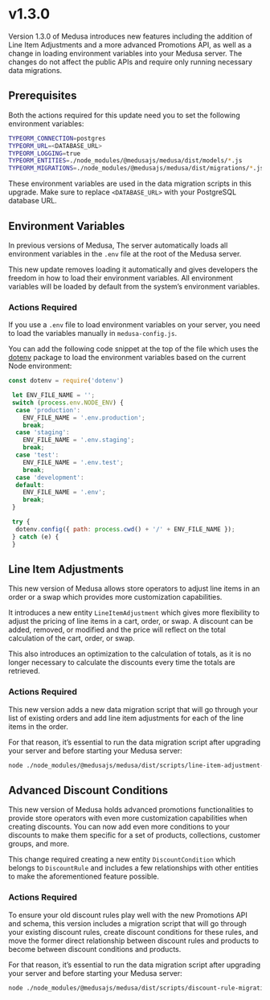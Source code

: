 # v1.3.0

Version 1.3.0 of Medusa introduces new features including the addition of Line Item Adjustments and a more advanced Promotions API, as well as a change in loading environment variables into your Medusa server. The changes do not affect the public APIs and require only running necessary data migrations.

## Prerequisites

Both the actions required for this update need you to set the following environment variables:

```bash
TYPEORM_CONNECTION=postgres
TYPEORM_URL=<DATABASE_URL>
TYPEORM_LOGGING=true
TYPEORM_ENTITIES=./node_modules/@medusajs/medusa/dist/models/*.js
TYPEORM_MIGRATIONS=./node_modules/@medusajs/medusa/dist/migrations/*.js
```

These environment variables are used in the data migration scripts in this upgrade. Make sure to replace `<DATABASE_URL>` with your PostgreSQL database URL.

## Environment Variables

In previous versions of Medusa, The server automatically loads all environment variables in the `.env` file at the root of the Medusa server.

This new update removes loading it automatically and gives developers the freedom in how to load their environment variables. All environment variables will be loaded by default from the system’s environment variables.

### Actions Required

If you use a `.env` file to load environment variables on your server, you need to load the variables manually in `medusa-config.js`.

You can add the following code snippet at the top of the file which uses the [dotenv](https://www.npmjs.com/package/dotenv) package to load the environment variables based on the current Node environment:

```jsx
const dotenv = require('dotenv')

 let ENV_FILE_NAME = '';
 switch (process.env.NODE_ENV) {
  case 'production':
    ENV_FILE_NAME = '.env.production';
    break;
  case 'staging':
    ENV_FILE_NAME = '.env.staging';
    break;
  case 'test':
    ENV_FILE_NAME = '.env.test';
    break;
  case 'development':
  default:
    ENV_FILE_NAME = '.env';
    break;
 }

 try {
  dotenv.config({ path: process.cwd() + '/' + ENV_FILE_NAME });
 } catch (e) {
 }
```

## Line Item Adjustments

This new version of Medusa allows store operators to adjust line items in an order or a swap which provides more customization capabilities.

It introduces a new entity `LineItemAdjustment` which gives more flexibility to adjust the pricing of line items in a cart, order, or swap. A discount can be added, removed, or modified and the price will reflect on the total calculation of the cart, order, or swap.

This also introduces an optimization to the calculation of totals, as it is no longer necessary to calculate the discounts every time the totals are retrieved.

### Actions Required

This new version adds a new data migration script that will go through your list of existing orders and add line item adjustments for each of the line items in the order.

For that reason, it’s essential to run the data migration script after upgrading your server and before starting your Medusa server:

```bash
node ./node_modules/@medusajs/medusa/dist/scripts/line-item-adjustment-migration.js
```

## Advanced Discount Conditions

This new version of Medusa holds advanced promotions functionalities to provide store operators with even more customization capabilities when creating discounts. You can now add even more conditions to your discounts to make them specific for a set of products, collections, customer groups, and more.

This change required creating a new entity `DiscountCondition` which belongs to `DiscountRule` and includes a few relationships with other entities to make the aforementioned feature possible.

### Actions Required

To ensure your old discount rules play well with the new Promotions API and schema, this version includes a migration script that will go through your existing discount rules, create discount conditions for these rules, and move the former direct relationship between discount rules and products to become between discount conditions and products.

For that reason, it’s essential to run the data migration script after upgrading your server and before starting your Medusa server:

```bash
node ./node_modules/@medusajs/medusa/dist/scripts/discount-rule-migration.js
```
